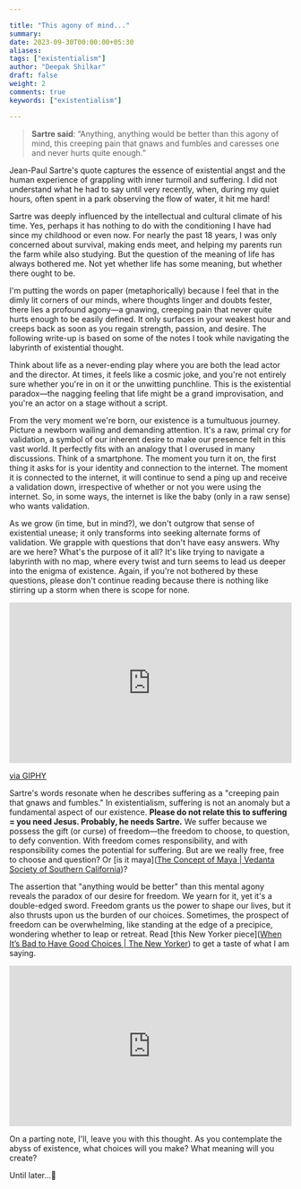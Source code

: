 ```yaml
---

title: "This agony of mind..."
summary: 
date: 2023-09-30T00:00:00+05:30
aliases: 
tags: ["existentialism"]
author: "Deepak Shilkar"
draft: false
weight: 2
comments: true
keywords: ["existentialism"]

---
```




>  **Sartre said**: “Anything, anything would be better than this agony of mind, this creeping pain that gnaws and fumbles and caresses one and never hurts quite enough.”


Jean-Paul Sartre's quote captures the essence of existential angst and the human experience of grappling with inner turmoil and suffering. I did not understand what he had to say until very recently, when, during my quiet hours, often spent in a park observing the flow of water, it hit me hard!

Sartre was deeply influenced by the intellectual and cultural climate of his time. Yes, perhaps it has nothing to do with the conditioning I have had since my childhood or even now. For nearly the past 18 years, I was only concerned about survival, making ends meet, and helping my parents run the farm while also studying. But the question of the meaning of life has always bothered me. Not yet whether life has some meaning, but whether there ought to be.

I'm putting the words on paper (metaphorically) because I feel that in the dimly lit corners of our minds, where thoughts linger and doubts fester, there lies a profound agony—a gnawing, creeping pain that never quite hurts enough to be easily defined. It only surfaces in your weakest hour and creeps back as soon as you regain strength, passion, and desire. The following write-up is based on some of the notes I took while navigating the labyrinth of existential thought.

Think about life as a never-ending play where you are both the lead actor and the director. At times, it feels like a cosmic joke, and you're not entirely sure whether you're in on it or the unwitting punchline. This is the existential paradox—the nagging feeling that life might be a grand improvisation, and you're an actor on a stage without a script.

From the very moment we're born, our existence is a tumultuous journey. Picture a newborn wailing and demanding attention. It's a raw, primal cry for validation, a symbol of our inherent desire to make our presence felt in this vast world. It perfectly fits with an analogy that I overused in many discussions. Think of a smartphone. The moment you turn it on, the first thing it asks for is your identity and connection to the internet. The moment it is connected to the internet, it will continue to send a ping up and receive a validation down, irrespective of whether or not you were using the internet. So, in some ways, the internet is like the baby (only in a raw sense) who wants validation.

As we grow (in time, but in mind?), we don't outgrow that sense of existential unease; it only transforms into seeking alternate forms of validation. We grapple with questions that don't have easy answers. Why are we here? What's the purpose of it all? It's like trying to navigate a labyrinth with no map, where every twist and turn seems to lead us deeper into the enigma of existence. Again, if you're not bothered by these questions, please don't continue reading because there is nothing like stirring up a storm when there is scope for none.

<div style="width:100%;height:0;padding-bottom:57%;position:relative;"><iframe src="https://giphy.com/embed/xUStFKHmuFPYk" width="100%" height="100%" style="position:absolute" frameBorder="0" class="giphy-embed" allowFullScreen></iframe></div><p><a href="https://giphy.com/gifs/giphyqa-xUStFKHmuFPYk">via GIPHY</a></p>

Sartre's words resonate when he describes suffering as a "creeping pain that gnaws and fumbles." In existentialism, suffering is not an anomaly but a fundamental aspect of our existence. **Please do not relate this to suffering = you need Jesus. Probably, he needs Sartre.** We suffer because we possess the gift (or curse) of freedom—the freedom to choose, to question, to defy convention. With freedom comes responsibility, and with responsibility comes the potential for suffering. But are we really free, free to choose and question? Or [is it maya]([The Concept of Maya | Vedanta Society of Southern California](https://vedanta.org/what-is-vedanta/the-concept-of-maya/))?


The assertion that "anything would be better" than this mental agony reveals the paradox of our desire for freedom. We yearn for it, yet it's a double-edged sword. Freedom grants us the power to shape our lives, but it also thrusts upon us the burden of our choices. Sometimes, the prospect of freedom can be overwhelming, like standing at the edge of a precipice, wondering whether to leap or retreat. Read [this New Yorker piece]([When It’s Bad to Have Good Choices | The New Yorker](https://www.newyorker.com/science/maria-konnikova/bad-good-choices)) to get a taste of what I am saying.

<div style="width:100%;height:0;padding-bottom:57%;position:relative;"><iframe src=" https://media.tenor.com/9-onEza10BIAAAAC/nod-dietrich-hollinderbaumer.gif" width="100%" height="100%" style="position:absolute" frameBorder="0" allowFullScreen></iframe></div>

On a parting note, I'll, leave you with this thought. As you contemplate the abyss of existence, what choices will you make? What meaning will you create? 

Until later...👋


